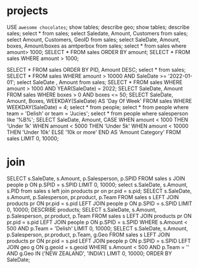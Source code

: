 # projects
USE `awesome chocolates`;
show tables;
describe geo;
show tables;
describe sales;
select * from sales; 
select Saledate, Amount, Customers from sales;
select Amount, Customers, GeoID from sales;
select SaleDate, Amount, boxes, Amount/boxes as amtperbox from sales;
select * from sales 
where amount> 1000;
SELECT * FROM sales ORDER BY amount;
SELECT * FROM sales WHERE amount > 1000;



SELECT * FROM sales ORDER BY PID, Amount DESC;
select * from sales;
SELECT * FROM sales WHERE amount > 10000 AND SaleDate >= '2022-01-01';
select SaleDate , Amount from sales;
SELECT * FROM sales WHERE amount > 1000 AND YEAR(SaleDate) = 2022;
SELECT SaleDate, Amount FROM sales WHERE boxes > 0 AND boxes <= 50;
SELECT SaleDate, Amount, Boxes, WEEKDAY(SaleDate) AS 'Day Of Week' 
FROM sales 
WHERE WEEKDAY(SaleDate) = 4;
select * from people;
select * from people
where team = 'Delish' or team = 'Jucies';
select * from people
where salesperson like '%B%';
SELECT SaleDate, Amount,
       CASE 
           WHEN amount < 1000 THEN 'Under 1k'
           WHEN amount < 5000 THEN 'Under 5k'
           WHEN amount < 10000 THEN 'Under 10k'
           ELSE '10k or more'
       END AS 'Amount Category'
FROM sales
LIMIT 0, 10000;
# join
SELECT s.SaleDate, s.Amount, p.Salesperson, p.SPID
FROM sales s
JOIN people p ON p.SPID = s.SPID
LIMIT 0, 10000;
select s.SaleDate, s.Amount, s.PID
from sales s 
left join products pr on pr.pid = s.pid;
SELECT s.SaleDate, s.Amount, p.Salesperson, pr.product, p.Team
FROM sales s
LEFT JOIN products pr ON pr.pid = s.pid
LEFT JOIN people p ON p.SPID = s.SPID
LIMIT 0, 10000;
DESCRIBE products;
SELECT s.SaleDate, s.Amount, p.Salesperson, pr.product, p.Team
FROM sales s
LEFT JOIN products pr ON pr.pid = s.pid
LEFT JOIN people p ON p.SPID = s.SPID
WHERE s.Amount < 500
AND p.Team = 'Delish'
LIMIT 0, 10000;
SELECT s.SaleDate, s.Amount, p.Salesperson, pr.product, p.Team, g.Geo
FROM sales s
LEFT JOIN products pr ON pr.pid = s.pid
LEFT JOIN people p ON p.SPID = s.SPID
LEFT JOIN geo g ON g.geoid = s.geoid
WHERE s.Amount < 500
AND p.Team = ''
AND g.Geo IN ('NEW ZEALAND', 'INDIA')
LIMIT 0, 10000;
ORDER BY  SaleDate;


